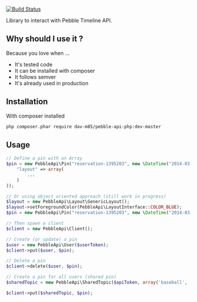 [![Build Status](https://travis-ci.org/dav-m85/pebble-api-php.svg)](https://travis-ci.org/dav-m85/pebble-api-php)

Library to interact with Pebble Timeline API.

## Why should I use it ?
Because you love when ...
* It's tested code
* It can be installed with composer
* It follows semver
* It's already used in production

## Installation

With composer installed
```bash
php composer.phar require dav-m85/pebble-api-php:dev-master
```

## Usage

```php
// Define a pin with an Array
$pin = new PebbleApi\Pin("reservation-1395203", new \DateTime("2014-03-07T09:01:10.229Z"), array(
    "layout" => array(
    	...
    )
));

// Or using object oriented approach (still work in progress)
$layout = new PebbleApi\Layout\GenericLayout();
$layout->setForegroundColor(PebbleApi\LayoutInterface::COLOR_BLUE);
$pin = new PebbleApi\Pin("reservation-1395203", new \DateTime("2014-03-07T09:01:10.229Z"), $layout);

// Then spawn a client
$client = new PebbleApi\Client();

// Create (or update) a pin
$user = new PebbleApi\User($userToken);
$client->put($user, $pin);

// Delete a pin
$client->delete($user, $pin);

// Create a pin for all users (shared pin)
$sharedTopic = new PebbleApi\SharedTopic($apiToken, array('baseball', 'giants'));

$client->put($sharedTopic, $pin);

```